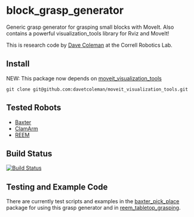 block_grasp_generator
=====================

Generic grasp generator for grasping small blocks with MoveIt. Also contains a powerful visualization_tools library for Rviz and MoveIt!

This is research code by [Dave Coleman](http://davetcoleman.com) at the Correll Robotics Lab. 

## Install

NEW: This package now depends on [moveit_visualization_tools](https://github.com/davetcoleman/moveit_visualization_tools)

```
git clone git@github.com:davetcoleman/moveit_visualization_tools.git
```

## Tested Robots

 - [Baxter](https://github.com/davetcoleman/baxter)
 - [ClamArm](https://github.com/davetcoleman/clam)
 - [REEM](http://wiki.ros.org/Robots/REEM)

## Build Status

[![Build Status](https://travis-ci.org/davetcoleman/block_grasp_generator.png?branch=hydro-devel)](https://travis-ci.org/davetcoleman/block_grasp_generator)

## Testing and Example Code

There are currently test scripts and examples in the [baxter_pick_place](https://github.com/davetcoleman/baxter/tree/hydro-devel/baxter_pick_place) package for using this grasp generator and in [reem_tabletop_grasping](https://github.com/pal-robotics/reem_tabletop_grasping).
